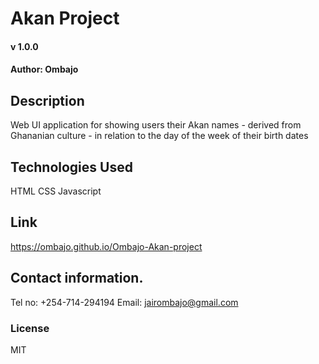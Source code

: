 # Akan Project

#### v 1.0.0 

#### Author: Ombajo

## Description
Web UI application for showing users their Akan names - derived from Ghananian culture - in relation to the day of the week of their birth dates

## Technologies Used
HTML 
CSS 
Javascript

## Link
https://ombajo.github.io/Ombajo-Akan-project

## Contact information.
Tel no: +254-714-294194
Email: jairombajo@gmail.com

### License
MIT